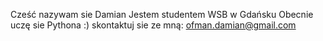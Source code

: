 Cześć nazywam sie Damian
Jestem studentem WSB w Gdańsku
Obecnie uczę sie Pythona :)
skontaktuj sie ze mną: ofman.damian@gmail.com

<!---
Harddoc/Harddoc is a ✨ special ✨ repository because its `README.md` (this file) appears on your GitHub profile.
You can click the Preview link to take a look at your changes.
--->
